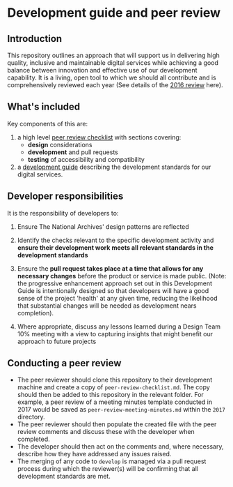 # Development guide and peer review

## Introduction

This repository outlines an approach that will support us in delivering high quality, inclusive and maintainable digital services while achieving a good balance between innovation and effective use of our development capability. It is a living, open tool to which we should all contribute and is comprehensively reviewed each year (See details of the [2016 review](reviews/2016-review.md) here).

## What's included

Key components of this are:

1. a high level [peer review checklist](/peer-review-checklist.md) with sections covering: 
    - **design** considerations
    - **development** and pull requests
    - **testing** of accessibility and compatibility
2. a [development guide](/development-guide.md) describing the development standards for our digital services.

## Developer responsibilities

It is the responsibility of developers to: 

1. Ensure The National Archives' design patterns are reflected

2. Identify the checks relevant to the specific development activity and **ensure their development work meets all relevant standards in the development standards**

3. Ensure the **pull request takes place at a time that  allows for any necessary changes** before the product or service is made public. (Note: the progressive enhancement approach set out in this Development Guide is intentionally designed so that developers will have a good sense of the project 'health' at any given time, reducing the likelihood that substantial changes will be needed as development nears completion).

4. Where appropriate, discuss any lessons learned during a Design Team 10% meeting with a view to capturing insights that might benefit our approach to future projects

## Conducting a peer review

* The peer reviewer should clone this repository to their development machine and create a copy of ```peer-review-checklist.md```. The copy should then be added to this repository in the relevant folder. For example, a peer review of a meeting minutes template conducted in 2017 would be saved as ```peer-review-meeting-minutes.md``` within the ```2017``` directory.
* The peer reviewer should then populate the created file with the peer review comments and discuss these with the developer when completed. 
* The developer should then act on the comments and, where necessary, describe how they have addressed any issues raised.
* The merging of any code to `develop` is managed via a pull request process during which the reviewer(s) will be confirming that all development standards are met.
